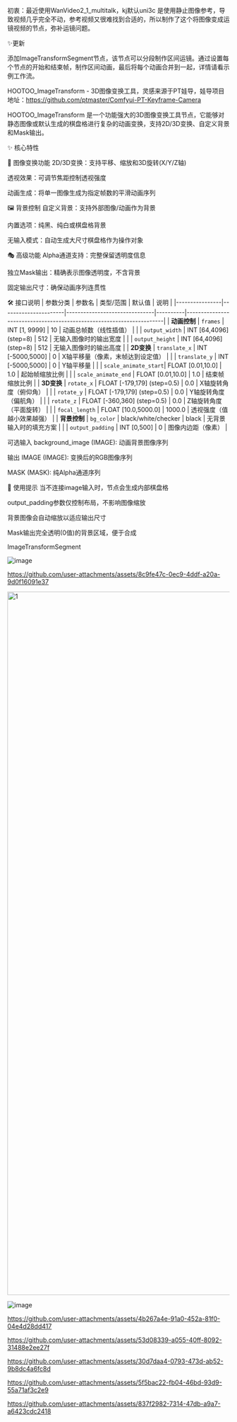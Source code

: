 初衷：最近使用WanVideo2_1_multitalk，kj默认uni3c 是使用静止图像参考，导致视频几乎完全不动，参考视频又很难找到合适的，所以制作了这个将图像变成运镜视频的节点，弥补运镜问题。

✨更新

添加ImageTransformSegment节点，该节点可以分段制作区间运镜。通过设置每个节点的开始和结束帧，制作区间动画，最后将每个动画合并到一起，详情请看示例工作流。

HOOTOO_ImageTransform - 3D图像变换工具，灵感来源于PT娃导，娃导项目地址：https://github.com/ptmaster/Comfyui-PT-Keyframe-Camera

HOOTOO_ImageTransform 是一个功能强大的3D图像变换工具节点，它能够对静态图像或默认生成的棋盘格进行复杂的动画变换，支持2D/3D变换、自定义背景和Mask输出。

✨ 核心特性

🎨 图像变换功能
2D/3D变换：支持平移、缩放和3D旋转(X/Y/Z轴)

透视效果：可调节焦距控制透视强度

动画生成：将单一图像生成为指定帧数的平滑动画序列

🖼️ 背景控制
自定义背景：支持外部图像/动画作为背景

内置选项：纯黑、纯白或棋盘格背景

无输入模式：自动生成大尺寸棋盘格作为操作对象

🎭 高级功能
Alpha通道支持：完整保留透明度信息

独立Mask输出：精确表示图像透明度，不含背景

固定输出尺寸：确保动画序列连贯性

🛠️ 接口说明
| 参数分类       | 参数名               | 类型/范围                     | 默认值   | 说明                                                                 |
|----------------|----------------------|-------------------------------|----------|----------------------------------------------------------------------|
| **动画控制**   | `frames`             | INT [1, 9999]                | 10       | 动画总帧数（线性插值）                                               |
|                | `output_width`       | INT [64,4096] (step=8)       | 512      | 无输入图像时的输出宽度                                               |
|                | `output_height`      | INT [64,4096] (step=8)       | 512      | 无输入图像时的输出高度                                               |
| **2D变换**     | `translate_x`        | INT [-5000,5000]             | 0        | X轴平移量（像素，末帧达到设定值）                                    |
|                | `translate_y`        | INT [-5000,5000]             | 0        | Y轴平移量                                                            |
|                | `scale_animate_start`| FLOAT [0.01,10.0]            | 1.0      | 起始帧缩放比例                                                       |
|                | `scale_animate_end`  | FLOAT [0.01,10.0]            | 1.0      | 结束帧缩放比例                                                       |
| **3D变换**     | `rotate_x`           | FLOAT [-179,179] (step=0.5)  | 0.0      | X轴旋转角度（俯仰角）                                                |
|                | `rotate_y`           | FLOAT [-179,179] (step=0.5)  | 0.0      | Y轴旋转角度（偏航角）                                                |
|                | `rotate_z`           | FLOAT [-360,360] (step=0.5)  | 0.0      | Z轴旋转角度（平面旋转）                                              |
|                | `focal_length`       | FLOAT [10.0,5000.0]          | 1000.0   | 透视强度（值越小效果越强）                                           |
| **背景控制**   | `bg_color`           | black/white/checker          | black    | 无背景输入时的填充方案                                               |
|                | `output_padding`     | INT [0,500]                  | 0        | 图像内边距（像素）                                                   |

可选输入
background_image (IMAGE): 动画背景图像序列

输出
IMAGE (IMAGE): 变换后的RGB图像序列

MASK (MASK): 纯Alpha通道序列

📌 使用提示
当不连接image输入时，节点会生成内部棋盘格

output_padding参数仅控制布局，不影响图像缩放

背景图像会自动缩放以适应输出尺寸

Mask输出完全透明(0值)的背景区域，便于合成

ImageTransformSegment

![image](https://github.com/user-attachments/assets/3fdeec3a-e96c-4616-a311-c054ba33381a)


https://github.com/user-attachments/assets/8c9fe47c-0ec9-4ddf-a20a-9d0f16091e37


<img width="1589" alt="1" src="https://github.com/user-attachments/assets/3292ae57-779e-41b2-b03c-55c8127de0b0" />

![image](https://github.com/user-attachments/assets/676cb950-e663-456e-94a4-35fbee6de919)

https://github.com/user-attachments/assets/4b267a4e-91a0-452a-81f0-04e4d28dd417   

https://github.com/user-attachments/assets/53d08339-a055-40ff-8092-31488e2ee27f

https://github.com/user-attachments/assets/30d7daa4-0793-473d-ab52-9b8dc4a6fc8d

https://github.com/user-attachments/assets/5f5bac22-fb04-46bd-93d9-55a71af3c2e9

https://github.com/user-attachments/assets/837f2982-7314-47db-a9a7-a6423cdc2418



